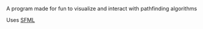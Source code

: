 A program made for fun to visualize and interact with pathfinding algorithms

Uses [SFML](https://www.sfml-dev.org/)
